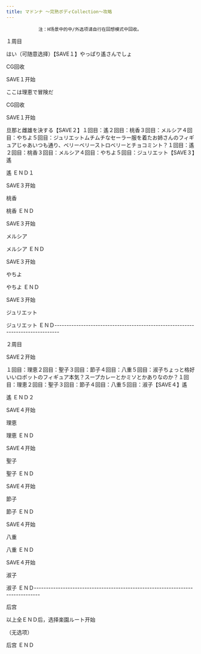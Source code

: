 ```yaml
---
title: マドンナ ～完熟ボディCollection～攻略
---
```


                注：H场景中的中/外选项请自行在回想模式中回收。

１周目

はい（可随意选择）【SAVE１】やっぱり遙さんでしょ

CG回收

SAVE１开始

ここは理恵で冒険だ

CG回收

SAVE１开始

旦那と雌雄を決する【SAVE２】１回目：遙２回目：桃香３回目：メルシア４回目：やちよ５回目：ジュリエットムチムチなセーラー服を着たお姉さんのフィギュアじゃあいつも通り、ベリーベリーストロベリーとチョコミント？１回目：遙２回目：桃香３回目：メルシア４回目：やちよ５回目：ジュリエット【SAVE３】遙

遙 ＥＮＤ１

SAVE３开始

桃香

桃香 ＥＮＤ

SAVE３开始

メルシア

メルシア ＥＮＤ

SAVE３开始

やちよ

やちよ ＥＮＤ

SAVE３开始

ジュリエット

ジュリエット ＥＮＤ--------------------------------------------------------------------------------

２周目

SAVE２开始

１回目：理恵２回目：聖子３回目：節子４回目：八重５回目：淑子ちょっと格好いいロボットのフィギュア本気？スープカレーとかミソとかありなのか？１回目：理恵２回目：聖子３回目：節子４回目：八重５回目：淑子【SAVE４】遙

遙 ＥＮＤ２

SAVE４开始

理恵

理恵 ＥＮＤ

SAVE４开始

聖子

聖子 ＥＮＤ

SAVE４开始

節子

節子 ＥＮＤ

SAVE４开始

八重

八重 ＥＮＤ

SAVE４开始

淑子

淑子 ＥＮＤ--------------------------------------------------------------------------------

后宫

以上全ＥＮＤ后，选择楽園ルート开始

（无选项）

后宫 ＥＮＤ
              
